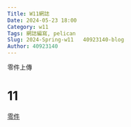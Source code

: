 ```yaml
---
Title: W11網誌
Date: 2024-05-23 18:00
Category: w11
Tags: 網誌編寫, pelican
Slug: 2024-Spring-w11   40923140-blog 
Author: 40923140
---
```


零件上傳

<!-- PELICAN_END_SUMMARY -->

# 11
[零件](https://drive.google.com/file/d/1ks-t9pW0FtYIGnn64pOO4Nj7JMDif2_r/view?usp=sharing)